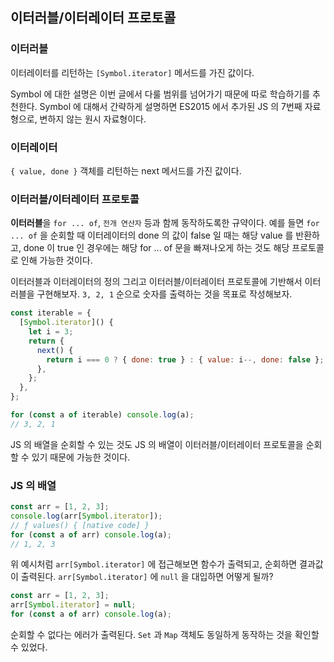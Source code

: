 ## 이터러블/이터레이터 프로토콜

### 이터러블

이터레이터를 리턴하는 `[Symbol.iterator]` 메서드를 가진 값이다.

Symbol 에 대한 설명은 이번 글에서 다룰 범위를 넘어가기 때문에 따로 학습하기를 추천한다. Symbol 에 대해서 간략하게 설명하면 ES2015 에서 추가된 JS 의 7번째 자료형으로, 변하지 않는 원시 자료형이다.

### 이터레이터

`{ value, done }` 객체를 리턴하는 next 메서드를 가진 값이다.

### 이터러블/이터레이터 프로토콜

**이터러블**을 `for ... of`, `전개 연산자` 등과 함께 동작하도록한 규약이다. 예를 들면 `for ... of` 을 순회할 때 이터레이터의 done 의 값이 false 일 때는 해당 value 를 반환하고, done 이 true 인 경우에는 해당 for ... of 문을 빠져나오게 하는 것도 해당 프로토콜로 인해 가능한 것이다.

이터러블과 이터레이터의 정의 그리고 이터러블/이터레이터 프로토콜에 기반해서 이터러블을 구현해보자. `3, 2, 1` 순으로 숫자를 출력하는 것을 목표로 작성해보자.

```jsx
const iterable = {
  [Symbol.iterator]() {
    let i = 3;
    return {
      next() {
        return i === 0 ? { done: true } : { value: i--, done: false };
      },
    };
  },
};

for (const a of iterable) console.log(a);
// 3, 2, 1
```

JS 의 배열을 순회할 수 있는 것도 JS 의 배열이 이터러블/이터레이터 프로토콜을 순회할 수 있기 때문에 가능한 것이다.

### JS 의 배열

```jsx
const arr = [1, 2, 3];
console.log(arr[Symbol.iterator]);
// ƒ values() { [native code] }
for (const a of arr) console.log(a);
// 1, 2, 3
```

위 예시처럼 `arr[Symbol.iterator]` 에 접근해보면 함수가 출력되고, 순회하면 결과값이 출력된다. `arr[Symbol.iterator]` 에 `null` 을 대입하면 어떻게 될까?

```jsx
const arr = [1, 2, 3];
arr[Symbol.iterator] = null;
for (const a of arr) console.log(a);
```

순회할 수 없다는 에러가 출력된다. `Set` 과 `Map` 객체도 동일하게 동작하는 것을 확인할 수 있었다.
